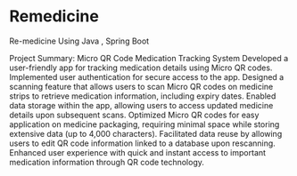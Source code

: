 # Remedicine

Re-medicine Using Java , Spring Boot

Project Summary: Micro QR Code Medication Tracking System
Developed a user-friendly app for tracking medication details using Micro QR codes.
Implemented user authentication for secure access to the app.
Designed a scanning feature that allows users to scan Micro QR codes on medicine strips to retrieve medication
information, including expiry dates.
Enabled data storage within the app, allowing users to access updated medicine details upon subsequent scans.
Optimized Micro QR codes for easy application on medicine packaging, requiring minimal space while storing extensive
data (up to 4,000 characters).
Facilitated data reuse by allowing users to edit QR code information linked to a database upon rescanning.
Enhanced user experience with quick and instant access to important medication information through QR code technology.